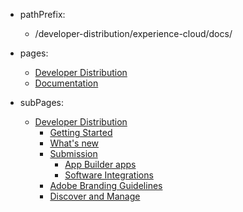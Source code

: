- pathPrefix:
    - /developer-distribution/experience-cloud/docs/

- pages:
    - [Developer Distribution](http://developer.adobe.com/developer-distribution/)
    - [Documentation](guides/index.md)

- subPages:
    - [Developer Distribution](guides/index.md) 
        - [Getting Started](guides/getting-started.md) 
        - [What's new](guides/zxp/distribution.md) 
        - [Submission](guides/submission/overview.md) 
            - [App Builder apps](guides/submission/app-builder-submission.md) 
            - [Software Integrations](guides/submission/service-to-service.md) 
        - [Adobe Branding Guidelines](guides/branding-guidelines.md) 
        - [Discover and Manage](guides/discoverandmanage.md) 
